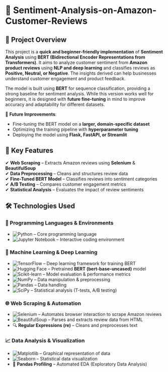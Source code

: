 # 📢 Sentiment-Analysis-on-Amazon-Customer-Reviews 

## 📌 **Project Overview**  
This project is a **quick and beginner-friendly implementation** of **Sentiment Analysis** using **BERT (Bidirectional Encoder Representations from Transformers)**. It aims to analyze customer sentiment from **Amazon product reviews** using **NLP and deep learning** and classifies reviews as **Positive, Neutral, or Negative**. The insights derived can help businesses understand customer engagement and product feedback.  

The model is built using **BERT** for sequence classification, providing a strong baseline for sentiment analysis. While this version works well for beginners, it is designed with **future fine-tuning** in mind to improve accuracy and adaptability for different datasets.  

🚧 **Future Improvements**:  
- Fine-tuning the BERT model on a **larger, domain-specific dataset**  
- Optimizing the training pipeline with **hyperparameter tuning**  
- Deploying the model using **Flask, FastAPI, or Streamlit**  


## 🚀 **Key Features**
✔ **Web Scraping** – Extracts Amazon reviews using **Selenium** & **BeautifulSoup**  
✔ **Data Preprocessing** – Cleans and structures review data  
✔ **Fine-Tuned BERT Model** – Classifies reviews into sentiment categories  
✔ **A/B Testing** – Compares customer engagement metrics  
✔ **Statistical Analysis** – Evaluates the impact of review sentiments  

## 🛠️ Technologies Used

### 📌 Programming Languages & Environments  
- ![Python](https://img.shields.io/badge/Python-3.8-blue?logo=python) – Core programming language  
- ![Jupyter Notebook](https://img.shields.io/badge/Jupyter-Notebook-orange?logo=jupyter) – Interactive coding environment  

### 🤖 Machine Learning & Deep Learning  
- ![TensorFlow](https://img.shields.io/badge/TensorFlow-2.0-orange?logo=tensorflow) – Deep learning framework for training BERT  
- ![Hugging Face](https://img.shields.io/badge/Transformers-BERT-green?logo=huggingface) – Pretrained **BERT (bert-base-uncased)** model  
- ![Scikit-learn](https://img.shields.io/badge/Scikit--learn-ML-green?logo=scikit-learn) – Model evaluation & performance metrics  
- ![NumPy](https://img.shields.io/badge/NumPy-Array-blue?logo=numpy) – Data manipulation & preprocessing  
- ![Pandas](https://img.shields.io/badge/Pandas-DataFrame-blue?logo=pandas) – Data handling  
- ![SciPy](https://img.shields.io/badge/SciPy-Statistics-lightblue?logo=scipy) – Statistical analysis (T-tests, A/B testing)  

### 🌐 Web Scraping & Automation  
- ![Selenium](https://img.shields.io/badge/Selenium-WebScraping-brightgreen?logo=selenium) – Automates browser interaction to scrape Amazon reviews
 - ![BeautifulSoup](https://img.shields.io/badge/BeautifulSoup-WebScraping-yellow?logo=python) – Parses and extracts review data from HTML  
- 🔍 **Regular Expressions (re)** – Cleans and preprocesses text  

### 📈 Data Analysis & Visualization  
- ![Matplotlib](https://img.shields.io/badge/Matplotlib-Visualization-blue?logo=matplotlib) – Graphical representation of data  
- ![Seaborn](https://img.shields.io/badge/Seaborn-Data%20Viz-blue?logo=seaborn) – Statistical data visualization  
- 📑 **Pandas Profiling** – Automated EDA (Exploratory Data Analysis)  
